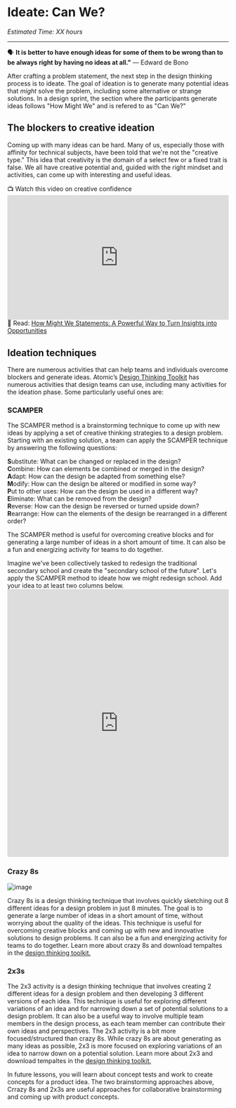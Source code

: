 # Ideate: Can We?
*Estimated Time: XX hours*

---

<aside>
  
  🗣 **It is better to have enough ideas for some of them to be wrong than to be always right by having no ideas at all."** — Edward de Bono
  
</aside>

After crafting a problem statement, the next step in the design thinking process is to ideate. The goal of ideation is to generate many potential ideas that _might_ solve the problem, including some alternative or strange solutions. In a design sprint, the section where the participants generate ideas follows "How Might We" and is refered to as "Can We?"



## The blockers to creative ideation
Coming up with many ideas can be hard. Many of us, especially those with affinity for technical subjects, have been told that we're not the "creative type." This idea that creativity is the domain of a select few or a fixed trait is false. We all have creative potential and, guided with the right mindset and activities, can come up with interesting and useful ideas.

<aside> 📺 Watch this video on creative confidence
  </aside>

<div style="position: relative; padding-bottom: 56.25%; height: 0;"><iframe src="https://www.youtube.com/embed/16p9YRF0l-g" title="YouTube video player" frameborder="0" allow="accelerometer; autoplay; clipboard-write; encrypted-media; gyroscope; picture-in-picture" allowfullscreen style="position: absolute; top: 0; left: 0; width: 100%; height: 100%;"></iframe></div>


<aside> 
  📖 Read: <a href="https://dscout.com/people-nerds/how-might-we-statements" target="_blank">How Might We Statements: A Powerful Way to Turn Insights into Opportunities</a>
  </aside>
  
## Ideation techniques
There are numerous activities that can help teams and individuals overcome blockers and generate ideas. Atomic’s 
  <a href="https://spin.atomicobject.com/2017/05/18/what-is-design-thinking/" target="_blank">Design Thinking Toolkit</a> has numerous activities that design teams can use, including many activities for the ideation phase. Some particularly useful ones are:

### SCAMPER
The SCAMPER method is a brainstorming technique to come up with new ideas by applying a set of creative thinking strategies to a design problem. Starting with an existing solution, a team can apply the SCAMPER technique by answering the following questions:

**S**ubstitute: What can be changed or replaced in the design?<br>
**C**ombine: How can elements be combined or merged in the design?<br>
**A**dapt: How can the design be adapted from something else?<br>
**M**odify: How can the design be altered or modified in some way?<br>
**P**ut to other uses: How can the design be used in a different way?<br>
**E**liminate: What can be removed from the design?<br>
**R**everse: How can the design be reversed or turned upside down?<br>
**R**earrange: How can the elements of the design be rearranged in a different order?<br>

The SCAMPER method is useful for overcoming creative blocks and for generating a large number of ideas in a short amount of time. It can also be a fun and energizing activity for teams to do together.

<aside>
 Imagine we've been collectively tasked to redesign the traditional secondary school and create the "secondary school of the future". Let's apply the SCAMPER method to ideate how we might redesign school. Add your idea to at least two columns below. 
  </aside>
<div style="border:1px solid rgba(0,0,0,0.1);border-radius:2px;box-sizing:border-box;overflow:hidden;position:relative;width:100%;background:#F4F4F4"><iframe src="https://padlet.com/embed/uqtmv4q4ts4svbrz" frameborder="0" allow="camera;microphone;geolocation" style="width:100%;height:608px;display:block;padding:0;margin:0"></iframe></div>

### Crazy 8s
![image](https://user-images.githubusercontent.com/1774663/206811700-6c1b56c9-cef3-48de-823c-693787d7c01e.png)

Crazy 8s is a design thinking technique that involves quickly sketching out 8 different ideas for a design problem in just 8 minutes. The goal is to generate a large number of ideas in a short amount of time, without worrying about the quality of the ideas. This technique is useful for overcoming creative blocks and coming up with new and innovative solutions to design problems. It can also be a fun and energizing activity for teams to do together. Learn more about crazy 8s and download tempaltes in the <a href="https://spin.atomicobject.com/2021/01/14/generate-ideas-design-thinking/" target="_blank">design thinking toolkit.</a>
### 2x3s
The 2x3 activity is a design thinking technique that involves creating 2 different ideas for a design problem and then developing 3 different versions of each idea. This technique is useful for exploring different variations of an idea and for narrowing down a set of potential solutions to a design problem. It can also be a useful way to involve multiple team members in the design process, as each team member can contribute their own ideas and perspectives. The 2x3 activity is a bit more focused/structured than crazy 8s. While crazy 8s are about generating as many ideas as possible, 2x3 is more focused on exploring variations of an idea to narrow down on a potential solution. 
Learn more about 2x3 and download tempaltes in the <a href="https://spin.atomicobject.com/2020/05/26/design-thinking-2x3/" target="_blank">design thinking toolkit.</a>

In future lessons, you will learn about concept tests and work to create concepts for a product idea. The two brainstorming approaches above, Crrazy 8s and 2x3s are useful approaches for collaborative brainstorming and coming up with product concepts. 

